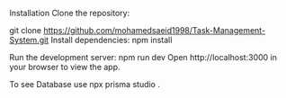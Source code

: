 Installation
Clone the repository:

git clone https://github.com/mohamedsaeid1998/Task-Management-System.git
Install dependencies: npm install 

Run the development server: npm run dev Open http://localhost:3000 in your browser to view the app.

To see Database use npx prisma studio . 
